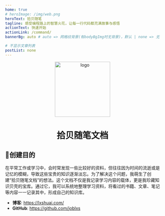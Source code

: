 ```yaml
---
home: true
# heroImage: /img/web.png
heroText: 拾贝随笔
tagline: 感受编程路上的智慧火花，让每一行代码都充满故事与感悟
actionText: 快速开始
actionLink: /command/
bannerBg: auto # auto => 网格纹背景(有bodyBgImg时无背景)，默认 | none => 无 | '大图地址' | background: 自定义背景样式       提示：如发现文本颜色不适应你的背景时可以到palette.styl修改$bannerTextColor变量

# 不显示文章列表
postList: none
---
```


<p align="center"><a href="/" target="_blank" rel="noopener noreferrer"><img width="180" src="/img/study.png" alt="logo"></a></p>

<p align="center">

<h1 align="center">拾贝随笔文档</h1>

## 💎创建目的

在平常工作或学习中，会时常发现一些比较好的资料，但往往因为时间的流逝或是记忆的模糊，导致这些宝贵的知识逐渐淡忘。为了解决这个问题，我萌生了创建“拾贝随笔文档”的想法。这个文档不仅是我记录学习内容的载体，更是我珍藏知识贝壳的宝库。通过它，我可以系统地整理学习资料，将看过的书籍、文章、笔记等内容一一记录其中，形成自己的知识库。

- **博客**: <https://lxshuai.com/>
- **GitHub**: <https://github.com/joblxs>

